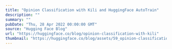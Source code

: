 ```yaml
---
title: "Opinion Classification with Kili and HuggingFace AutoTrain"
description: ""
summary: ""
pubDate: "Thu, 28 Apr 2022 00:00:00 GMT"
source: "Hugging Face Blog"
url: "https://huggingface.co/blog/opinion-classification-with-kili"
thumbnail: "https://huggingface.co/blog/assets/59_opinion-classification-with-kili/thumbnail.png"
---
```


